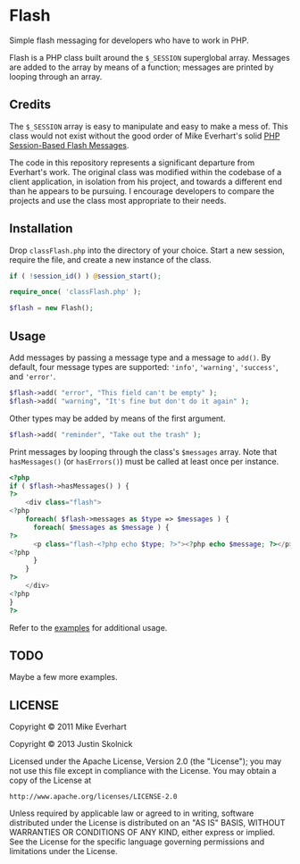 # Flash

Simple flash messaging for developers who have to work in PHP.

Flash is a PHP class built around the `$_SESSION` superglobal array. Messages are added to the array by means of a function; messages are printed by looping through an array.

## Credits

The `$_SESSION` array is easy to manipulate and easy to make a mess of. This class would not exist without the good order of Mike Everhart's solid [PHP Session-Based Flash Messages](https://github.com/plasticbrain/PHP-Flash-Messages). 

The code in this repository represents a significant departure from Everhart's work. The original class was modified within the codebase of a client application, in isolation from his project, and towards a different end than he appears to be pursuing. I encourage developers to compare the projects and use the class most appropriate to their needs.

## Installation

Drop `classFlash.php` into the directory of your choice. Start a new session, require the file, and create a new instance of the class.

``` php
if ( !session_id() ) @session_start();

require_once( 'classFlash.php' );

$flash = new Flash();
```

## Usage

Add messages by passing a message type and a message to `add()`. By default, four message types are supported: `'info'`, `'warning'`, `'success'`, and `'error'`. 

``` php
$flash->add( "error", "This field can't be empty" );
$flash->add( "warning", "It's fine but don't do it again" );
```

Other types may be added by means of the first argument.

``` php
$flash->add( "reminder", "Take out the trash" );
```

Print messages by looping through the class's `$messages` array. Note that `hasMessages()` (or `hasErrors()`) must be called at least once per instance.

``` php
<?php
if ( $flash->hasMessages() ) {
?> 
    <div class="flash">
<?php
    foreach( $flash->messages as $type => $messages ) { 
      foreach( $messages as $message ) {
?> 
      <p class="flash-<?php echo $type; ?>"><?php echo $message; ?></p>
<?php
      }
    }
?> 
    </div>
<?php
}
?> 
```

Refer to the [examples](https://github.com/justinskolnick/flash/tree/master/examples) for additional usage.

## TODO

Maybe a few more examples.

## LICENSE

Copyright © 2011 Mike Everhart

Copyright © 2013 Justin Skolnick

Licensed under the Apache License, Version 2.0 (the "License"); you may not use this file except in compliance with the License. You may obtain a copy of the License at

```
http://www.apache.org/licenses/LICENSE-2.0
```

Unless required by applicable law or agreed to in writing, software distributed under the License is distributed on an "AS IS" BASIS, WITHOUT WARRANTIES OR CONDITIONS OF ANY KIND, either express or implied. See the License for the specific language governing permissions and limitations under the License.
